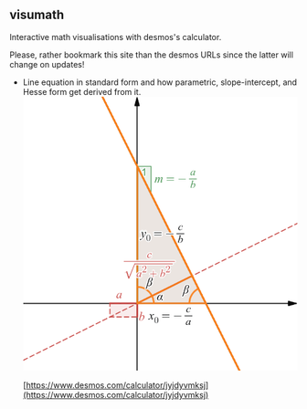 ## visumath
Interactive math visualisations with desmos's calculator.

Please, rather bookmark this site than the desmos URLs since the latter will change on updates!

* Line equation in standard form and how parametric, slope-intercept, and Hesse form get derived from it.
  ![line equation standard form](img/line_standard_form.png)
  
  [https://www.desmos.com/calculator/jyjdyvmksj](https://www.desmos.com/calculator/jyjdyvmksj)
  
